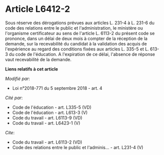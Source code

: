 # Article L6412-2

Sous réserve des dérogations prévues aux articles L. 231-4 à L. 231-6 du code des relations entre le public et
l'administration, le ministère ou l'organisme certificateur au sens de l'article L. 6113-2 du présent code se prononce, dans
un délai de deux mois à compter de la réception de la demande, sur la recevabilité du candidat à la validation des acquis de
l'expérience au regard des conditions fixées aux articles L. 335-5 et L. 613-3 du code de l'éducation. A l'expiration de ce
délai, l'absence de réponse vaut recevabilité de la demande.

**Liens relatifs à cet article**

_Modifié par_:

  - Loi n°2018-771 du 5 septembre 2018 - art. 4

_Cité par_:

  - Code de l'éducation - art. L335-5 (VD)
  - Code de l'éducation - art. L613-3 (V)
  - Code du travail - art. L6113-9 (VD)
  - Code du travail - art. L6423-1 (V)

_Cite_:

  - Code du travail - art. L6113-2 (VD)
  - Code des relations entre le public et l'adminis... - art. L231-4 (V)
